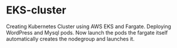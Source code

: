 # EKS-cluster
Creating Kubernetes Cluster using AWS EKS and Fargate. Deploying WordPress and Mysql pods.
Now launch the pods the fargate itself automatically creates the nodegroup and launches it.
